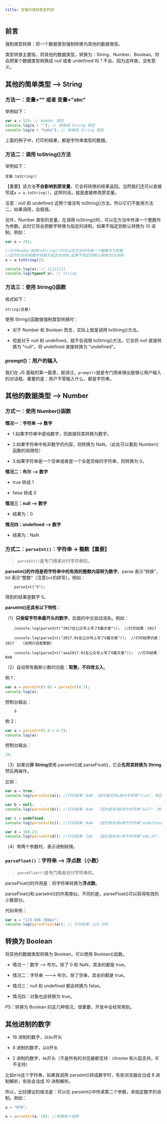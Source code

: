 ```yaml
---
title: 变量的强制类型转换
---
```


## 前言

强制类型转换：将一个数据类型强制转换为其他的数据类型。

类型转换主要指，将其他的数据类型，转换为：String、Number、Boolean。你会把某个数据类型转换成 null 或者 undefined 吗？不会，因为这样做，没有意义。

## 其他的简单类型 --> String

### 方法一：变量+"" 或者 变量+"abc"

举例如下：

```javascript
var a = 123; // Number 类型
console.log(a + ""); // 转换成 String 类型
console.log(a + "haha"); // 转换成 String 类型
```

上面的例子中，打印的结果，都是字符串类型的数据。

### 方法二：调用 toString()方法

举例如下：

```
变量.toString()
```

【重要】该方法**不会影响到原变量**，它会将转换的结果返回。当然我们还可以直接写成`a = a.toString()`，这样的话，就是直接修改原变量。

注意：null 和 undefined 这两个值没有 toString()方法，所以它们不能用方法二。如果调用，会报错。

另外，Number 类型的变量，在调用 toString()时，可以在方法中传递一个整数作为参数。此时它将会把数字转换为指定的进制，如果不指定则默认转换为 10 进制。例如：

```javascript
var a = 255;

//对于Number调用toString()时可以在方法中传递一个整数作为参数
//此时它将会把数字转换为指定的进制,如果不指定则默认转换为10进制
a = a.toString(2);

console.log(a); // 11111111
console.log(typeof a); // string
```

### 方法三：使用 String()函数

格式如下：

```
String(变量)
```

使用 String()函数做强制类型转换时：

- 对于 Number 和 Boolean 而言，实际上就是调用 toString()方法。

- 但是对于 null 和 undefined，就不会调用 toString()方法。它会将 null 直接转换为 "null"。将 undefined 直接转换为 "undefined"。

### prompt()：用户的输入

我们在 JS 基础的第一篇里，就讲过，`prompt()`就是专门用来弹出能够让用户输入的对话框。重要的是：用户不管输入什么，都是字符串。

## 其他的数据类型 --> Number

### 方式一：使用 Number()函数

**情况一：字符串 --> 数字**

- 1.如果字符串中是纯数字，则直接将其转换为数字。

- 2.如果字符串中有非数字的内容，则转换为 NaN。（此处可以看到 Number()函数的局限性）

- 3.如果字符串是一个空串或者是一个全是空格的字符串，则转换为 0。

**情况二：布尔 --> 数字**

- true 转成 1

- false 转成 0

**情况三：null --> 数字**

- 结果为：0

**情况四：undefined --> 数字**

- 结果为：NaN

### 方式二：`parseInt()`：字符串 -> 整数【重要】

> `parseInt()`是专门用来对付字符串的。

**parseInt()的作用是将字符串中的有效的整数内容转为数字**。parse 表示“转换”，Int 表示“整数”（注意`Int`的拼写）。例如：

```
	parseInt("5");
```

得到的结果是数字 5。

**parseInt()还具有以下特性**：

（1）**只保留字符串最开头的数字**，后面的中文自动消失。例如：

```
    console.log(parseInt("2017在公众号上写了6篇文章"));  //打印结果：2017

    console.log(parseInt("2017.01在公众号上写了6篇文章"));  //打印结果仍是：2017   （说明只会取整数）

    console.log(parseInt("aaa2017.01在公众号上写了6篇文章"));  //打印结果：NaN
```

（2）自动带有截断小数的功能：**取整，不四舍五入**。

例 1：

```javascript
var a = parseInt(5.8) + parseInt(4.7);
console.log(a);
```

控制台输出：

```
	9
```

例 2：

```javascript
var a = parseInt(5.8 + 4.7);
console.log(a);
```

控制台输出：

```javascript
10;
```

（3）如果对**非 String**使用 parseInt()或 parseFloat()，它会**先将其转换为 String**然后再操作。

比如：

```javascript
var a = true;
console.log(parseInt(a)); //打印结果：NaN （因为是先将a转为字符串"true"，然后然后再操作）

var b = null;
console.log(parseInt(b)); //打印结果：NaN  （因为是先将b转为字符串"null"，然后然后再操作）

var c = undefined;
console.log(parseInt(c)); //打印结果：NaN  （因为是先将b转为字符串"undefined"，然后然后再操作）

var d = 168.23;
console.log(parseInt(d)); //打印结果：168  （因为是先将c转为字符串"168.23"，然后然后再操作）
```

（4）带两个参数时，表示进制转换。

### `parseFloat()`：字符串 --> 浮点数（小数）

> `parseFloat()`是专门用来对付字符串的。

parseFloat()的作用是：将字符串转换为**浮点数**。

parseFloat()和 parseInt()的作用类似，不同的是，parseFloat()可以获得有效的小数部分。

代码举例：

```javascript
var a = "123.456.789px";
console.log(parseFloat(a)); // 打印结果：123.456
```

## 转换为 Boolean

将其他的数据类型转换为 Boolean，可以使用 Boolean()函数。

- 情况一：数字 --> 布尔。除了 0 和 NaN，其余的都是 true。

- 情况二：字符串 ---> 布尔。除了空串，其余的都是 true。

- 情况三：null 和 undefined 都会转换为 false。

- 情况四：对象也会转换为 true。

PS：转换为 Boolean 的这几种情况，很重要，开发中会经常用到。

## 其他进制的数字

- 16 进制的数字，以`0x`开头

- 8 进制的数字，以`0`开头

- 2 进制的数字，`0b`开头（不是所有的浏览器都支持：chrome 和火狐支持，IE 不支持）

比如`070`这个字符串，如果我调用 parseInt()转成数字时，有些浏览器会当成 8 进制解析，有些会当成 10 进制解析。

所以，比较建议的做法是：可以在 parseInt()中传递第二个参数，来指定数字的进制。例如：

```javascript
a = "070";

a = parseInt(a, 10); //转换成十进制
```
